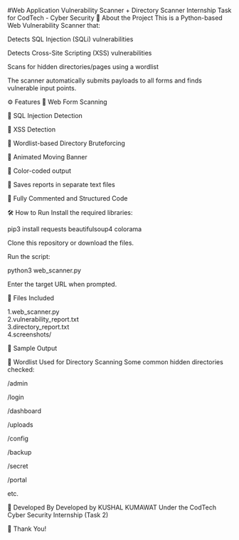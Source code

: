 #Web Application Vulnerability Scanner + Directory Scanner
Internship Task for CodTech - Cyber Security
📜 About the Project
This is a Python-based Web Vulnerability Scanner that:

Detects SQL Injection (SQLi) vulnerabilities

Detects Cross-Site Scripting (XSS) vulnerabilities

Scans for hidden directories/pages using a wordlist

The scanner automatically submits payloads to all forms and finds vulnerable input points.

⚙️ Features
🎯 Web Form Scanning

🎯 SQL Injection Detection

🎯 XSS Detection

🎯 Wordlist-based Directory Bruteforcing

🎯 Animated Moving Banner

🎯 Color-coded output

🎯 Saves reports in separate text files

🎯 Fully Commented and Structured Code

🛠️ How to Run
Install the required libraries:

pip3 install requests beautifulsoup4 colorama

Clone this repository or download the files.

Run the script:

python3 web_scanner.py

Enter the target URL when prompted.

📂 Files Included
                        
1.web_scanner.py	             
2.vulnerability_report.txt	   
3.directory_report.txt	        
4.screenshots/	                

📸 Sample Output






📜 Wordlist Used for Directory Scanning
Some common hidden directories checked:

/admin

/login

/dashboard

/uploads

/config

/backup

/secret

/portal

etc.

🧠 Developed By
Developed by KUSHAL KUMAWAT
Under the CodTech Cyber Security Internship (Task 2)

🚀 Thank You!
